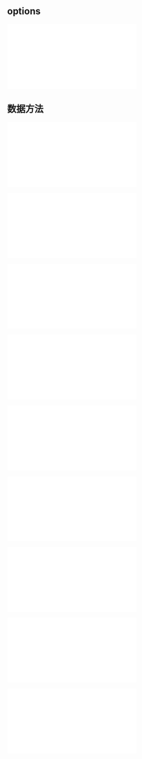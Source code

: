 
## options

<embed src="@/docs/common/layer/options.md"></embed>

## 数据方法

<embed src="@/docs/common/layer/layer_encode.md"></embed>

<embed src="@/docs/common/layer/layer_style.md"></embed>

<embed src="@/docs/common/layer/layer_texture.md"></embed>

<embed src="@/docs/common/layer/layer_update.md"></embed>

<embed src="@/docs/common/layer/layer_ctr.md"></embed>

<embed src="@/docs/common/layer/layer_interaction.md"></embed>

<embed src="@/docs/common/layer/mask_method.md"></embed>

<embed src="@/docs/common/layer/mouse_event.md"></embed>

<embed src="@/docs/common/layer/layer_event.md"></embed>

